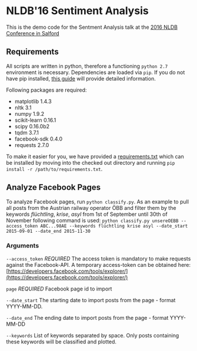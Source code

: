 # NLDB'16 Sentiment Analysis
This is the demo code for the Sentment Analysis talk at the 
[2016 NLDB Conference in Salford](http://www.salford.ac.uk/conferencing-at-salford/conference-management/current-conference/nldb-conference)

## Requirements
All scripts are written in python, therefore a functioning `python 2.7` environment is necessary. Dependencies are loaded via `pip`. If you do not have pip installed, [this guide](https://pip.pypa.io/en/stable/installing/) will provide detailed information.

Following packages are required:
 
 * matplotlib 1.4.3
 * nltk 3.1
 * numpy 1.9.2
 * scikit-learn 0.16.1
 * scipy 0.16.0b2
 * tqdm 3.7.1
 * facebook-sdk 0.4.0
 * requests 2.7.0
 

To make it easier for you, we have provided a [requirements.txt](requirements.txt) which can be installed by moving into the checked out directory and running `pip install -r /path/to/requirements.txt`.

## Analyze Facebook Pages
To analyze Facebook pages, run `python classify.py`.
As an example to pull all posts from the Austrian railway operator ÖBB and filter them by the keywords _flüchtling_, _krise_, _asyl_ from 1st of September until 30th of November following command is used:
`python classify.py unsereOEBB --access_token ABC...98AE --keywords flüchtling krise asyl --date_start 2015-09-01 --date_end 2015-11-30`

### Arguments
`--access_token` *REQUIRED* The access token is mandatory to make requests against the Facebook-API. A temporary access-token can be obtained here: [https://developers.facebook.com/tools/explorer/](https://developers.facebook.com/tools/explorer/)

`page` *REQUIRED* Facebook page id to import

`--date_start` The starting date to import posts from the page - format YYYY-MM-DD.

`--date_end` The ending date to import posts from the page - format YYYY-MM-DD

`--keywords` List of keywords separated by space. Only posts containing these keywords will be classified and plotted.
